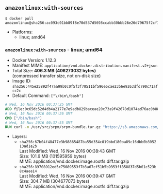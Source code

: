 ## `amazonlinux:with-sources`

```console
$ docker pull amazonlinux@sha256:ac093c01bb89f8e70d537d5698ccabb30bbb26e26d79675f2cf101fad483a075
```

-	Platforms:
	-	linux; amd64

### `amazonlinux:with-sources` - linux; amd64

-	Docker Version: 1.12.3
-	Manifest MIME: `application/vnd.docker.distribution.manifest.v2+json`
-	Total Size: **406.3 MB (406273032 bytes)**  
	(compressed transfer size, not on-disk size)
-	Image ID: `sha256:445e25892f47aa99b0c0f5f3f70511bf596e5cae23b6e9263dfd790c71afcc2c`
-	Default Command: `["\/bin\/bash"]`

```dockerfile
# Wed, 16 Nov 2016 00:37:25 GMT
ADD file:0c65dc52d4db4a2177e7e9adb829baceae20c73a9f42678d1074ad76ac0b88f7 in / 
# Wed, 16 Nov 2016 00:37:26 GMT
CMD ["/bin/bash"]
# Wed, 16 Nov 2016 00:37:55 GMT
RUN curl -o /usr/src/srpm/srpm-bundle.tar.gz "https://s3.amazonaws.com/amazon-linux-docker-sources/srpm-bundle.tar.gz?versionId=BOOVw_RRxOLMdMbXgFnUSdgn8dTyVN17"  && echo "22647c2c901a0cd8f516e095fcf5752256e5497bbbf2205fbe5ad19d53fb0193 /usr/src/srpm/srpm-bundle.tar.gz" | sha256sum -c -
```

-	Layers:
	-	`sha256:67b04f48477e3b98865487ba55d354c019bbd180ba89c16dbb0b305213ad1e2b`  
		Last Modified: Wed, 16 Nov 2016 00:38:43 GMT  
		Size: 101.6 MB (101595959 bytes)  
		MIME: application/vnd.docker.image.rootfs.diff.tar.gzip
	-	`sha256:89708912ed5c75089553f7b3a67cf51b5b9353ff858837d5b01c523b8c4aee14`  
		Last Modified: Wed, 16 Nov 2016 00:39:47 GMT  
		Size: 304.7 MB (304677073 bytes)  
		MIME: application/vnd.docker.image.rootfs.diff.tar.gzip
